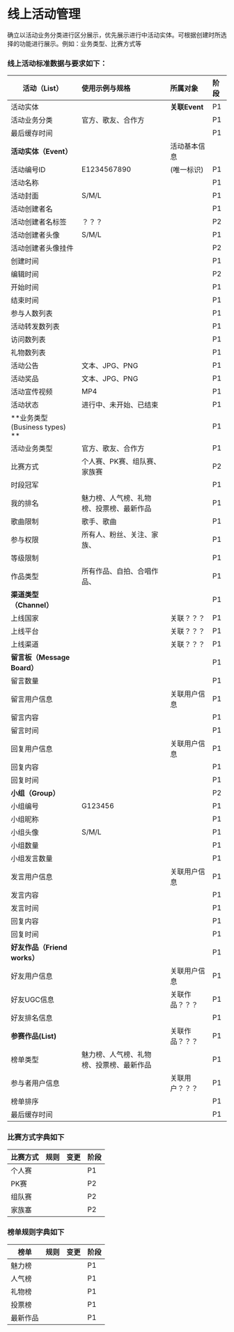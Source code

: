 # 线上活动管理

确立以活动业务分类进行区分展示，优先展示进行中活动实体。可根据创建时所选择的功能进行展示。例如：业务类型、比赛方式等

### 线上活动标准数据与要求如下：


| **活动（List）** | 使用示例与规格|所属对象  |阶段  |
| --- | :--- | :--- | :--- |
| 活动实体 |  |**关联Event**  | P1 |
| 活动业务分类|官方、歌友、合作方 |  |P1  |
| 最后缓存时间|  |  | P1 |
|**活动实体（Event）**  |  | 活动基本信息 |  |
| 活动编号ID | E1234567890 | (唯一标识) | P1  |
| 活动名称 |  |  | P1 |
| 活动封面 |S/M/L  |  | P1 |
| 活动创建者名 |  |  | P1 |
| 活动创建者名标签 |？？？  |  | P2 |
| 活动创建者头像 |S/M/L    |  | P1 |
| 活动创建者头像挂件 |  |  | P2 |
| 创建时间 |  |  | P1 |
| 编辑时间 |  |  | P2|
| 开始时间 |  |  | P1 |
| 结束时间 |  |  | P1 |
| 参与人数列表 |  |  | P1 |
| 活动转发数列表   |  |  | P1 |
| 访问数列表   |  |  | P1 |
| 礼物数列表|  |  | P1 |
| 活动公告 | 文本、JPG、PNG |  | P1 |
| 活动奖品 | 文本、JPG、PNG  |  |P1  |
| 活动宣传视频 | MP4 |  | P1 |
| 活动状态| 进行中、未开始、已结束 |  | P1 |
| **业务类型(Business types) **|  |  | P1 |
| 活动业务类型|官方、歌友、合作方  |  | P1 |
| 比赛方式|个人赛、PK赛、组队赛、家族赛 |  | P2 |
| 时段冠军 |  |  | P1 |
| 我的排名 |魅力榜、人气榜、礼物榜、投票榜、最新作品  |  | P1 |
| 歌曲限制 | 歌手、歌曲 |  | P1 |
| 参与权限 | 所有人、粉丝、关注、家族、 |  | P1 |
| 等级限制 |  |  | P1 |
| 作品类型 | 所有作品、自拍、合唱作品、 |  | P1 |
| **渠道类型（Channel）** |  |  | P1 |
| 上线国家 |  |关联？？？  | P1 |
| 上线平台 |  |关联？？？  | P1 |
| 上线渠道 |  |关联？？？  | P1 |
| **留言板（Message Board）** |  | | P1 |
| 留言数量 |  | | P1 |
| 留言用户信息 |  |关联用户信息 | P1 |
| 留言内容 |  | | P1 |
| 留言时间 |  | | P1 |
| 回复用户信息 |  |关联用户信息 | P1 |
| 回复内容 |  | | P1 |
| 回复时间 |  | | P1 |
| **小组（Group）** |  |  | P2 |
| 小组编号 | G123456 | | P1 |
| 小组昵称 |  | | P1 |
| 小组头像 | S/M/L  | | P1 |
| 小组数量 |  | | P1 |
| 小组发言数量 |  | | P1 |
| 发言用户信息 |  |关联用户信息 | P1 |
| 发言内容 |  | | P1 |
| 发言时间 |  | | P1 |
| 回复内容 |  | | P1 |
| 回复时间 |  | | P1 |
| **好友作品（Friend works）** |  |  | P1 |
| 好友用户信息|  |关联用户信息  | P1 |
| 好友UGC信息|  | 关联作品？？？ | P1 |
| 好友排名信息|  |  | P1 |
| **参赛作品(List)**|  | 关联作品？？？ | P1 |
| 榜单类型|魅力榜、人气榜、礼物榜、投票榜、最新作品  |  | P1 |
| 参与者用户信息 |  | 关联用户？？？ | P1 |
| 榜单排序|  |  | P1 |
| 最后缓存时间|  |  | P1 |


### 比赛方式字典如下
| 比赛方式 | 规则 |变更  |阶段  |
| --- | :--- | :--- | :--- |
| 个人赛 |  |  | P1 |
| PK赛|  |  |P2  |
| 组队赛|  |  |P2  |
| 家族塞|  |  |P2  |

### 榜单规则字典如下

| 榜单 | 规则 |变更  |阶段  |
| --- | :--- | :--- | :--- |
| 魅力榜 |  |  | P1 |
| 人气榜|  |  |P1  |
| 礼物榜|  |  |P1  |
| 投票榜|  |  |P1  |
| 最新作品|  |  |P1  |










